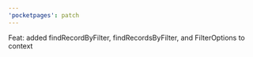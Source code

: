 ```yaml
---
'pocketpages': patch
---
```


Feat: added findRecordByFilter, findRecordsByFilter, and FilterOptions to context
